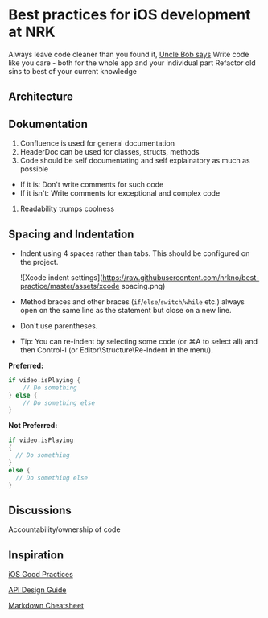 # Best practices for iOS development at NRK

Always leave code cleaner than you found it, [Uncle Bob says](http://programmer.97things.oreilly.com/wiki/index.php/The_Boy_Scout_Rule)
Write code like you care - both for the whole app and your individual part
Refactor old sins to best of your current knowledge

## Architecture

## Dokumentation

1. Confluence is used for general documentation
1. HeaderDoc can be used for classes, structs, methods 
1. Code should be self documentating and self explainatory as much as possible
  * If it is: Don't write comments for such code
  * If it isn't: Write comments for exceptional and complex code
1. Readability trumps coolness

## Spacing and Indentation

* Indent using 4 spaces rather than tabs. This should be configured on the project.

  ![Xcode indent settings](https://raw.githubusercontent.com/nrkno/best-practice/master/assets/xcode spacing.png)

* Method braces and other braces (`if`/`else`/`switch`/`while` etc.) always open on the same line as the statement but close on a new line.
* Don't use parentheses.
* Tip: You can re-indent by selecting some code (or ⌘A to select all) and then Control-I (or Editor\Structure\Re-Indent in the menu).

**Preferred:**
```swift
if video.isPlaying {
    // Do something
} else {
    // Do something else
}
```

**Not Preferred:**
```swift
if video.isPlaying
{
  // Do something
}
else {
  // Do something else
}
```

## Discussions

Accountability/ownership of code

## Inspiration

[iOS Good Practices](https://github.com/futurice/ios-good-practices)

[API Design Guide](http://apiguide.readthedocs.io/en/latest/)

[Markdown Cheatsheet](https://github.com/adam-p/markdown-here/wiki/Markdown-Cheatsheet)
